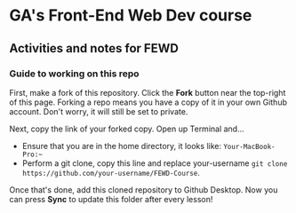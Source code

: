 # GA's Front-End Web Dev course
## Activities and notes for FEWD  

### Guide to working on this repo
First, make a fork of this repository.
Click the **Fork** button near the top-right of this page. Forking a repo means you have a copy of it in your own Github account. Don't worry, it will still be set to private.  

Next, copy the link of your forked copy. Open up Terminal and... 
- Ensure that you are in the home directory, it looks like: `Your-MacBook-Pro:~` 
- Perform a git clone, copy this line and replace your-username `git clone https://github.com/your-username/FEWD-Course`. 

Once that's done, add this cloned repository to Github Desktop. Now you can press **Sync** to update this folder after every lesson!


